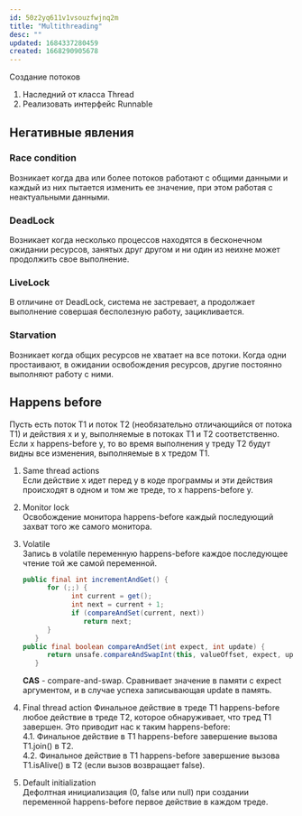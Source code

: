 ```yaml
---
id: 50z2yq611v1vsouzfwjnq2m
title: "Multithreading"
desc: ""
updated: 1684337280459
created: 1668290905678
---
```


Создание потоков

1. Наследний от класса Thread
2. Реализовать интерфейс Runnable

## Негативные явления

### Race condition

Возникает когда два или более потоков работают с общими данными и каждый из них пытается изменить ее значение, при этом работая с неактуальными данными.

### DeadLock

Возникает когда несколько процессов находятся в бесконечном ожидании ресурсов, занятых друг другом и ни один из неихне может продолжить свое выполнение.

### LiveLock

В отличине от DeadLock, система не застревает, а продолжает выполнение совершая бесполезную работу, зацикливается.

### Starvation

Возникает когда общих ресурсов не хватает на все потоки. Когда одни простаивают, в ожидании освобождения ресурсов, другие постоянно выполняют работу с ними.

## Happens before

Пусть есть поток T1 и поток T2 (необязательно отличающийся от потока T1) и действия x и y, выполняемые в потоках T1 и T2 соответственно.
Если x happens-before y, то во время выполнения y треду T2 будут видны все изменения, выполняемые в x тредом T1.

1. Same thread actions  
   Если действие x идет перед y в коде программы и эти действия происходят в одном и том же треде, то x happens-before y.

2. Monitor lock  
   Освобождение монитора happens-before каждый последующий захват того же самого монитора.

3. Volatile  
   Запись в volatile переменную happens-before каждое последующее чтение той же самой переменной.

   ```java
   public final int incrementAndGet() {
         for (;;) {
               int current = get();
               int next = current + 1;
               if (compareAndSet(current, next))
                  return next;
         }
      }
   public final boolean compareAndSet(int expect, int update) {
         return unsafe.compareAndSwapInt(this, valueOffset, expect, update);
      }
   ```

   **CAS** - compare-and-swap. Сравнивает значение в памяти с expect аргументом, и в случае успеха записывающая update в память.

4. Final thread action
   Финальное действие в треде T1 happens-before любое действие в треде T2, которое обнаруживает, что тред T1 завершен.
   Это приводит нас к таким happens-before:  
   4.1. Финальное действие в T1 happens-before завершение вызова T1.join() в T2.  
   4.2. Финальное действие в T1 happens-before завершение вызова T1.isAlive() в T2 (если вызов возвращает false).

5. Default initialization  
   Дефолтная инициализация (0, false или null) при создании переменной happens-before первое действие в каждом треде.

